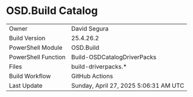 ﻿# OSD.Build Catalog

| | |
|-|-|
| Owner | David Segura |
| Build Version | 25.4.26.2 |
| PowerShell Module | OSD.Build |
| PowerShell Function | Build-OSDCatalogDriverPacks |
| Files | build-driverpacks.* |
| Build Workflow | GitHub Actions |
| Last Update | Sunday, April 27, 2025 5:06:31 AM UTC |
